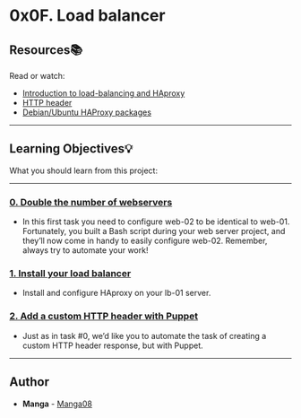 # 0x0F. Load balancer

## Resources:books:
Read or watch:
* [Introduction to load-balancing and HAproxy](https://intranet.hbtn.io/rltoken/ngIXarEyu8jZwOL3Y30PLQ)
* [HTTP header](https://intranet.hbtn.io/rltoken/v32JmcDrSiOnFBfqzXvs_Q)
* [Debian/Ubuntu HAProxy packages](https://intranet.hbtn.io/rltoken/BXGrW_6ocecWaOJb7OK_WA)

---
## Learning Objectives:bulb:
What you should learn from this project:

---

### [0. Double the number of webservers](./0-custom_http_response-header)
* In this first task you need to configure web-02 to be identical to web-01. Fortunately, you built a Bash script during your web server project, and they’ll now come in handy to easily configure web-02. Remember, always try to automate your work!


### [1. Install your load balancer](./1-install_load_balancer)
* Install and configure HAproxy on your lb-01 server.


### [2. Add a custom HTTP header with Puppet](./2-puppet_custom_http_response-header.pp)
* Just as in task #0, we’d like you to automate the task of creating a custom HTTP header response, but with Puppet.

---

## Author
* **Manga** - [Manga08](https://github.com/Manga08)